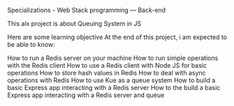 Specializations - Web Stack programming ― Back-end

This alx project is about Queuing System in JS

Here are some learning objective
At the end of this project, i am expected to be able to know:

How to run a Redis server on your machine
How to run simple operations with the Redis client
How to use a Redis client with Node JS for basic operations
How to store hash values in Redis
How to deal with async operations with Redis
How to use Kue as a queue system
How to build a basic Express app interacting with a Redis server
How to the build a basic Express app interacting with a Redis server and queue
